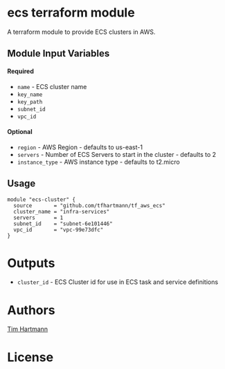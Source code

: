 ecs terraform module
===========

A terraform module to provide ECS clusters in AWS.


Module Input Variables
----------------------
#### Required
- `name` - ECS cluster name
- `key_name`
- `key_path`
- `subnet_id`
- `vpc_id`

#### Optional
- `region` - AWS Region - defaults to us-east-1
- `servers`  - Number of ECS Servers to start in the cluster - defaults to 2
- `instance_type` - AWS instance type - defaults to t2.micro

Usage
-----

```hcl
module "ecs-cluster" {
  source       = "github.com/tfhartmann/tf_aws_ecs"
  cluster_name = "infra-services"
  servers      = 1
  subnet_id    = "subnet-6e101446"
  vpc_id       = "vpc-99e73dfc"
}

```

Outputs
=======

 - `cluster_id` - ECS Cluster id for use in ECS task and service definitions

Authors
=======

[Tim Hartmann](https://github.com/tfhartmann)

License
=======
